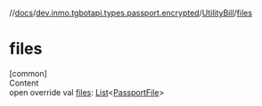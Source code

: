 //[docs](../../../index.md)/[dev.inmo.tgbotapi.types.passport.encrypted](../index.md)/[UtilityBill](index.md)/[files](files.md)



# files  
[common]  
Content  
open override val [files](files.md): [List](https://kotlinlang.org/api/latest/jvm/stdlib/kotlin.collections/-list/index.html)<[PassportFile](../-passport-file/index.md)>  



